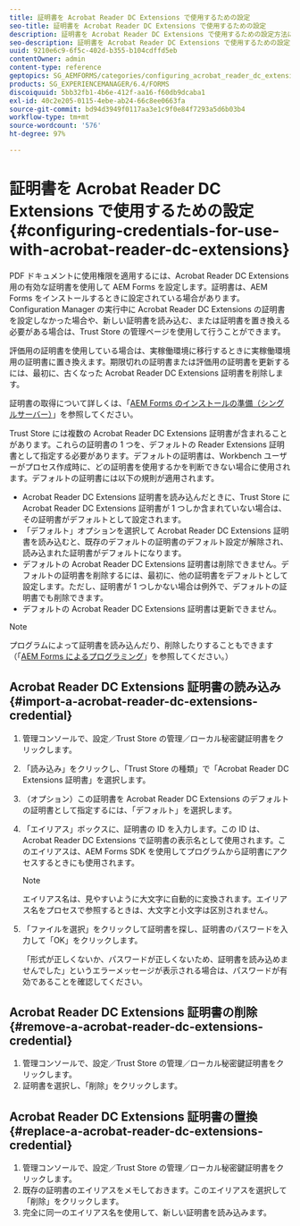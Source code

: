```yaml
---
title: 証明書を Acrobat Reader DC Extensions で使用するための設定
seo-title: 証明書を Acrobat Reader DC Extensions で使用するための設定
description: 証明書を Acrobat Reader DC Extensions で使用するための設定方法について説明します。
seo-description: 証明書を Acrobat Reader DC Extensions で使用するための設定方法について説明します。
uuid: 9210e6c9-6f5c-402d-b355-b104cdffd5eb
contentOwner: admin
content-type: reference
geptopics: SG_AEMFORMS/categories/configuring_acrobat_reader_dc_extensions
products: SG_EXPERIENCEMANAGER/6.4/FORMS
discoiquuid: 5bb32fb1-4b6e-412f-aa16-f60db9dcaba1
exl-id: 40c2e205-0115-4ebe-ab24-66c8ee0663fa
source-git-commit: bd94d3949f0117aa3e1c9f0e84f7293a5d6b03b4
workflow-type: tm+mt
source-wordcount: '576'
ht-degree: 97%

---
```


# 証明書を Acrobat Reader DC Extensions で使用するための設定{#configuring-credentials-for-use-with-acrobat-reader-dc-extensions}

PDF ドキュメントに使用権限を適用するには、Acrobat Reader DC Extensions 用の有効な証明書を使用して AEM Forms を設定します。証明書は、AEM Forms をインストールするときに設定されている場合があります。Configuration Manager の実行中に Acrobat Reader DC Extensions の証明書を設定しなかった場合や、新しい証明書を読み込む、または証明書を置き換える必要がある場合は、Trust Store の管理ページを使用して行うことができます。

評価用の証明書を使用している場合は、実稼働環境に移行するときに実稼働環境用の証明書に置き換えます。期限切れの証明書または評価用の証明書を更新するには、最初に、古くなった Acrobat Reader DC Extensions 証明書を削除します。

証明書の取得について詳しくは、「[AEM Forms のインストールの準備（シングルサーバー）](https://www.adobe.com/go/learn_aemforms_prepareInstallsingle_63)」を参照してください。

Trust Store には複数の Acrobat Reader DC Extensions 証明書が含まれることがあります。これらの証明書の 1 つを、デフォルトの Reader Extensions 証明書として指定する必要があります。デフォルトの証明書は、Workbench ユーザーがプロセス作成時に、どの証明書を使用するかを判断できない場合に使用されます。デフォルトの証明書には以下の規則が適用されます。

* Acrobat Reader DC Extensions 証明書を読み込んだときに、Trust Store に Acrobat Reader DC Extensions 証明書が 1 つしか含まれていない場合は、その証明書がデフォルトとして設定されます。
* 「デフォルト」オプションを選択して Acrobat Reader DC Extensions 証明書を読み込むと、既存のデフォルトの証明書のデフォルト設定が解除され、読み込まれた証明書がデフォルトになります。
* デフォルトの Acrobat Reader DC Extensions 証明書は削除できません。デフォルトの証明書を削除するには、最初に、他の証明書をデフォルトとして設定します。ただし、証明書が 1 つしかない場合は例外で、デフォルトの証明書でも削除できます。
* デフォルトの Acrobat Reader DC Extensions 証明書は更新できません。

>[!NOTE]
>
>プログラムによって証明書を読み込んだり、削除したりすることもできます（「[AEM Forms によるプログラミング](https://www.adobe.com/go/learn_aemforms_programming_63)」を参照してください。）

## Acrobat Reader DC Extensions 証明書の読み込み  {#import-a-acrobat-reader-dc-extensions-credential}

1. 管理コンソールで、設定／Trust Store の管理／ローカル秘密鍵証明書をクリックします。
1. 「読み込み」をクリックし、「Trust Store の種類」で「Acrobat Reader DC Extensions 証明書」を選択します。
1. （オプション）この証明書を Acrobat Reader DC Extensions のデフォルトの証明書として指定するには、「デフォルト」を選択します。
1. 「エイリアス」ボックスに、証明書の ID を入力します。この ID は、Acrobat Reader DC Extensions で証明書の表示名として使用されます。このエイリアスは、AEM Forms SDK を使用してプログラムから証明書にアクセスするときにも使用されます。

   >[!NOTE]
   >
   >エイリアス名は、見やすいように大文字に自動的に変換されます。エイリアス名をプロセスで参照するときは、大文字と小文字は区別されません。

1. 「ファイルを選択」をクリックして証明書を探し、証明書のパスワードを入力して「OK」をクリックします。

   「形式が正しくないか、パスワードが正しくないため、証明書を読み込めませんでした」というエラーメッセージが表示される場合は、パスワードが有効であることを確認してください。

## Acrobat Reader DC Extensions 証明書の削除  {#remove-a-acrobat-reader-dc-extensions-credential}

1. 管理コンソールで、設定／Trust Store の管理／ローカル秘密鍵証明書をクリックします。
1. 証明書を選択し、「削除」をクリックします。

## Acrobat Reader DC Extensions 証明書の置換  {#replace-a-acrobat-reader-dc-extensions-credential}

1. 管理コンソールで、設定／Trust Store の管理／ローカル秘密鍵証明書をクリックします。
1. 既存の証明書のエイリアスをメモしておきます。このエイリアスを選択して「削除」をクリックします。
1. 完全に同一のエイリアス名を使用して、新しい証明書を読み込みます。
